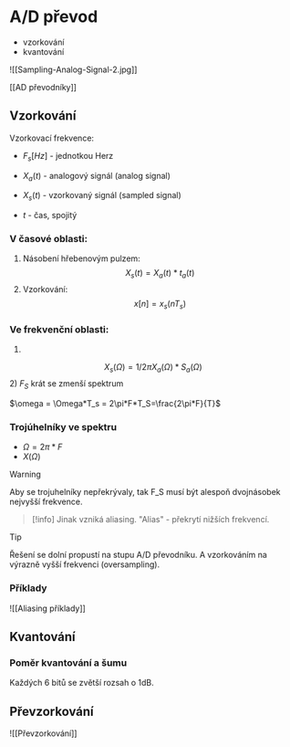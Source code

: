 # A/D převod
- vzorkování
- kvantování

![[Sampling-Analog-Signal-2.jpg]]

[[AD převodníky]]
## Vzorkování
Vzorkovací frekvence:
- $F_s [Hz]$ - jednotkou Herz

- $X_a(t)$ - analogový signál (analog signal)
- $X_s(t)$ - vzorkovaný signál (sampled signal)
- $t$ - čas, spojitý 

### V časové oblasti:
1) Násobení hřebenovým pulzem:
$$X_s(t) = X_a(t) * t_a(t)$$
2) Vzorkování:
$$x[n] = x_s(nT_s)$$

### Ve frekvenční oblasti:
1) 
$$X_s(\Omega) = 1/2\pi X_a(\Omega) * S_a(\Omega)$$
2) $F_S$ krát se zmenší spektrum

$\omega = \Omega*T_s = 2\pi*F*T_S=\frac{2\pi*F}{T}$

### Trojúhelníky ve spektru
- $\Omega = 2\pi*F$
- $X(\Omega)$

> [!warning] 
> Aby se trojuhelníky nepřekrývaly, tak F_S musí být alespoň dvojnásobek nejvyšší frekvence.

> [!info] Jinak vzniká aliasing. 
> "Alias" - překrytí nižších frekvencí.

> [!tip]
> Řešení se dolní propustí na stupu A/D převodníku. A vzorkováním na výrazně vyšší frekvenci (oversampling).

### Příklady
![[Aliasing příklady]]
## Kvantování

### Poměr kvantování a šumu
Každých 6 bitů se zvětší rozsah o 1dB.

## Převzorkování
![[Převzorkování]]